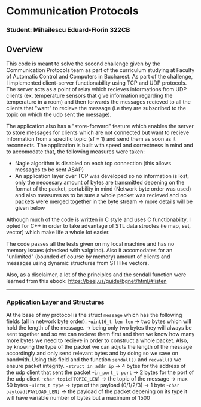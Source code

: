# Communication Protocols
### Student: Mihailescu Eduard-Florin 322CB

## Overview
This code is meant to solve the second challenge given by the Communication Protocols team
as part of the curriculum studying at Faculty of Automatic Control and Computers 
in Bucharest. 
As part of the challenge, I implemented client-server functionability using TCP and UDP protocols.
The server acts as a point of relay which recieves informations from UDP clients 
(ex. temperature sensors that give information regarding the temperature in a room) and then forwards
the messages recieved to all the clients that "want" to recieve the message (i.e they are subscribed
to the topic on which the udp sent the message). 

The application also has a "store-forward" feature
which enables the server to store messages for clients which are not connected but want to recieve 
information from a specific topic (sf = 1) and send them as soon as it reconnects. 
The application is built with speed and correctness in mind and to accomodate that, the following 
measures were taken:
- Nagle algorithm is disabled on each tcp connection (this allows messages to be sent ASAP)
- An application layer over TCP was developed so no information is lost, only the neccesary amount
of bytes are transmitted depening on the format of the packet, portability in mind (Network byte order
was used) and also measures as to be sure a whole packet was recieved and no packets were merged together
in the byte stream -> more details will be given below

Although much of the code is written in C style and uses C functionabilty, I opted for C++ in order
to take advantage of STL data structes (ie map, set, vector) which make life a whole lot easier.

The code passes all the tests given on my local machine and has no memory issues (checked with valgrind).
Also it accomodates for an "unlimited" (bounded of course by memory) amount of clients and messages
using dynamic structures from STl like vectors. 

Also, as a disclaimer, a lot of the principles and the sendall function were learned from this ebook:
https://beej.us/guide/bgnet/html/#listen

---
### Application Layer and Structures
At the base of my protocol is the struct `message` which has the following fields (all in network byte order):
-`uint16_t len len` -> two bytes which will hold the length of the message.
-> being only two bytes they will always be sent together and so we can recieve them first
and then we know how many more bytes we need to recieve in order to construct a whole packet.
Also, by knowing the type of the packet we can adjuts the length of the message accordingly and
only send relevant bytes and by doing so we save on bandwith.
Using this field and the function `sendall()` and `recvall()` we ensure packet integrity.
-`struct in_addr ip` -> 4 bytes for the address of the udp client that sent the packet
-`in_port_t port` -> 2 bytes for the port of the udp client 
-`char topic[TOPIC_LEN]` -> the topic of the message -> max 50 bytes
-`uint8_t type` -> type of the payload (0/1/2/3)  -> 1 byte
-`char payload[PAYLOAD_LEN]` -> the payload of the packet depening on its type it will have variable
number of bytes but a maximum of 1500





